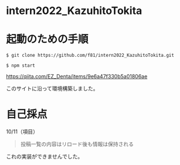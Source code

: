# intern2022_KazuhitoTokita

# 起動のための手順

```
$ git clone https://github.com/f81/intern2022_KazuhitoTokita.git
```

```
$ npm start
```

https://qiita.com/EZ_Denta/items/9e6a47f330b5a01806ae

このサイトに沿って環境構築しました。



# 自己採点

10/11（項目）

> 投稿一覧の内容はリロード後も情報は保持される

これの実装ができませんでした。
